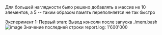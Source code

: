 Для большей наглядности было решено добавлять в массив не 10 элементов, а 5 -- таким образом память переполняется не так быстро

Эксперимент 1:
  Первый этап:
    Вывод консоли после запуска ./mem.bash
    ![image](https://user-images.githubusercontent.com/71635718/100531138-932a8b00-320b-11eb-9201-409be10fe236.png)
    Значение последней строки report.log: 1'600'000
    
    
    
    
    
    
